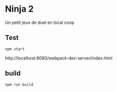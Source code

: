 # Ninja 2

Un petit jeux de duel en local coop

## Test

`npm start`

http://localhost:8080/webpack-dev-server/index.html

## build

`npm run build`
